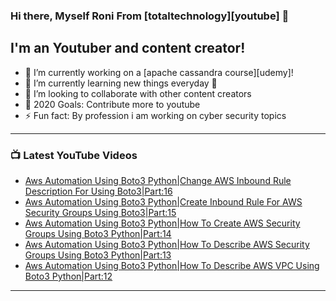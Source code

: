 ### Hi there, Myself Roni From [totaltechnology][youtube] 👋

## I'm an Youtuber and content creator!
- 🔭 I’m currently working on a [apache cassandra course][udemy]!
- 🌱 I’m currently learning new things everyday 🤣
- 👯 I’m looking to collaborate with other content creators
- 🥅 2020 Goals: Contribute more to youtube
- ⚡ Fun fact: By profession i am working on cyber security topics



---

### 📺 Latest YouTube Videos
<!-- YOUTUBE:START -->
- [Aws Automation Using Boto3 Python|Change AWS Inbound Rule Description For Using Boto3|Part:16](https://www.youtube.com/watch?v=r2FFu4NO4dc)
- [Aws Automation Using Boto3 Python|Create Inbound Rule For AWS Security Groups Using Boto3|Part:15](https://www.youtube.com/watch?v=y31kwc1ItrY)
- [Aws Automation Using Boto3 Python|How To Create AWS Security Groups Using Boto3 Python|Part:14](https://www.youtube.com/watch?v=QtRZ7W7Nq2o)
- [Aws Automation Using Boto3 Python|How To Describe AWS Security Groups Using Boto3 Python|Part:13](https://www.youtube.com/watch?v=6NRFAKbdeBY)
- [Aws Automation Using Boto3 Python|How To Describe AWS VPC Using Boto3 Python|Part:12](https://www.youtube.com/watch?v=IbJFrrk8XAM)
<!-- YOUTUBE:END -->

---


